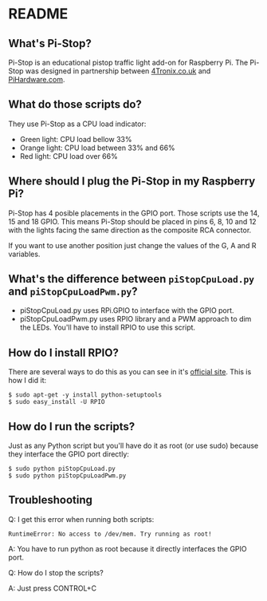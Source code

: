 README
======

What's Pi-Stop?
---------------
Pi-Stop is an educational pistop traffic light add-on for Raspberry Pi. The Pi-Stop was designed in partnership between [4Tronix.co.uk](http://4Tronix.co.uk) and [PiHardware.com](http://pihardware.com).

What do those scripts do?
-------------------------
They use Pi-Stop as a CPU load indicator:

+ Green light: CPU load bellow 33%
+ Orange light: CPU load between 33% and 66%
+ Red light: CPU load over 66%

Where should I plug the Pi-Stop in my Raspberry Pi?
---------------------------------------------------
Pi-Stop has 4 posible placements in the GPIO port. Those scripts use the 14, 15 and 18 GPIO. This means Pi-Stop should be placed in pins 6, 8, 10 and 12 with the lights facing the same direction as the composite RCA connector.

If you want to use another position just change the values of the G, A and R variables.

What's the difference between ``piStopCpuLoad.py`` and ``piStopCpuLoadPwm.py``?
-------------------------------------------------------------------------------
+ piStopCpuLoad.py uses RPi.GPIO to interface with the GPIO port.
+ piStopCpuLoadPwm.py uses RPIO library and a PWM approach to dim the LEDs. You'll have to install RPIO to use this script.

How do I install RPIO?
----------------------
There are several ways to do this as you can see in it's [official site](http://pythonhosted.org/RPIO/). This is how I did it:

    $ sudo apt-get -y install python-setuptools
    $ sudo easy_install -U RPIO

How do I run the scripts?
-------------------------
Just as any Python script but you'll have do it as root (or use sudo) because they interface the GPIO port directly:

    $ sudo python piStopCpuLoad.py
    $ sudo python piStopCpuLoadPwm.py

Troubleshooting
---------------
Q: I get this error when running both scripts:

    RuntimeError: No access to /dev/mem. Try running as root!

A: You have to run python as root because it directly interfaces the GPIO port.

Q: How do I stop the scripts?

A: Just press CONTROL+C

